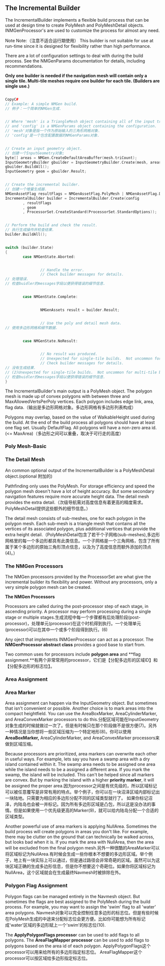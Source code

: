 ## The Incremental Builder

The IncrementalBuilder implements a flexible build process that can be used at design time to create PolyMesh and PolyMeshDetail objects. INMGenProcessor's are used to customize the process for almost any need.

Note Note:（注意不适合运行期使用）
This builder is not suitable for use at run-time since it is designed for flexibility rather than high performance.

There are a lot of configuration settings to deal with during the build process. See the NMGenParams documentation for details, including recommendations.

**Only one builder is needed if the navigation mesh will contain only a single tile. Multi-tile meshes require one builder for each tile. (Builders are single use.)**

```c++

CopyC#
// Example: A simple NMGen build.
// 例子：一个简单的NMGen生成.


// Where 'mesh' is a TriangleMesh object containing all of the input triangles
// and 'config' is a NMGenParams object containing the configuration.
// 'mesh'对象是指一个作为原始输入的三角形网格对象.
// 'config'是一个包含配置数据的NMGenParams对象.


// Create an input geometry object.
// 创建一个InputGeometry对象;
byte[] areas = NMGen.CreateDefaultAreaBuffer(mesh.triCount);
InputGeometryBuilder gbuilder = InputGeometryBuilder.Create(mesh, areas, 45.5f);
gbuilder.BuildAll();
InputGeometry geom = gbuilder.Result;


// Create the incremental builder.
// 创建一个增量生成器.
NMGenAssetFlag resultFlags = NMGenAssetFlag.PolyMesh | NMGenAssetFlag.DetailMesh;
IncrementalBuilder builder = IncrementalBuilder.Create(config
        , resultFlags
        , geom
        , ProcessorSet.CreateStandard(ProcessorSet.StandardOptions));


// Perform the build and check the result.
// 执行生成操作并检查结果.
builder.BuildAll();


switch (builder.State)
{
        case NMGenState.Aborted:


                // Handle the error.
                // Check builder messages for details.
// 处理错误.
// 检查buidler的messages字段以便获得错误的细节信息.


        case NMGenState.Complete:


                NMGenAssets result = builder.Result;


                // Use the poly and detail mesh data.
// 使用多边形网格和细节数据.


        case NMGenState.NoResult:


                // No result was produced.  
                // Unexpected for single-tile builds.  Not uncommon for multi-tile builds.
                // Check builder messages for details.
// 没有生成结果.
// (2)Unexpected for single-tile builds.  Not uncommon for multi-tile builds.
// 检查buidler的messages字段以便获得错误的细节信息.
}
```

The IncrementalBuilder's main output is a PolyMesh object. The polygon mesh is made up of convex polygons with between three and MaxAllowedVertsPerPoly vertices. Each polygon includes edge link, area, flag data.（输出是多边形网格对象。多边形网格有多边形列表构成）

Polygons may overlap, based on the value of WalkableHeight used during the build.
At the end of the build process all polygons should have at least one flag set. Usually DefaultFlag.
All polygons will have a non-zero area id. (<= MaxArea)（多边形之间可以重叠，取决于可行走的高度）

### **Poly Mesh-Basic**

### **The Detail Mesh**

An common optional output of the IncrementalBuilder is a PolyMeshDetail object.(optional 附加的)

Pathfinding only uses the PolyMesh. For storage efficiency and speed the polygon mesh doesn't have a lot of height accuracy. But some secondary navigation features require more accurate height data. The detail mesh provides the extra detail.（次级导航需对高度信息有着更高的精度需求。PolyMeshDetail提供这些额外的细节信息。）

The detail mesh consists of sub-meshes, one for each polygon in the polygon mesh. Each sub-mesh is a triangle mesh that contains all the vertices of its associated polygon, plus additional vertices that provide the extra height detail.（PolyMeshDetail包含了若干个子网格(sub-meshes),多边形网格里的每一个多边形都具有此类信息。一个子网格是一个三角网格，包含了所有属于某个多边形的原始三角形顶点信息，以及为了高度信息而额外添加的顶点(4)。）

### The NMGen Processors

The NMGen processors provided by the ProcessorSet are what give the incremental builder its flexibility and power. Without any processors, only a very simple polygon mesh can be created.

**The NMGen Processors**

Processors are called during the post-processor step of each stage, in ascending priority. A processor may perform processing during a single stage or multiple stages.生成流程中每一个步骤都有后处理阶段(post-processor)，处理单元(processor)在这个时机得到执行。一个处理单元(processor)可以在其中一个或多个阶段得到执行。(6)

Any oject that implements INMGenProcessor can act as a processor. The **NMGenProcessor abstract class** provides a good base to start from.

Two common uses for processors include **polygon area** and **flag assignment.**有两个非常常用的processor，它们是【分配多边形的区域ID】和【分配多边形的标志位】。

### Area Assignment

### Area Marker

Area assignment can happen via the InputGeometry object. But sometimes that isn't convenient or possible. Another choice is to mark areas into the compact heightfield. You can use the AreaBoxMarker, AreaCylinderMarker, and AreaConvexMarker processors to do this.分配区域可能在InputGeometry对象生成的时候就做过一次了。但是有时候只在那个阶段做不是很方便(7)。另外一种情况是当你想将一些区域压缩为一个特定地形(8)。你可以使用**AreaBoxMarker,** AreaCylinderMarker, and AreaConvexMarker processors来做到区域压缩。

Because processors are prioritized, area markers can overwrite each other in useful ways. For example, lets say you have a swamp area with a dry island contained within it. The swamp area needs to be assigned one area while the island needs to be a assigned a different area. 
If you mark the swamp, the island will be included. This can't be helped since all markers are convex. But by marking the island with a higher **priority marker**, it will be assigned the proper area.因为processor之间是有优先级的，所以区域标记可以被任意覆写是非常有用的特点。举个例子，你可以在一块沼泽区域内部标记出一块陆地。只需要为相应的多边形分配不同的区域类型就行了。
如果你标记沼泽，内陆岛也会被一并标记。因为所有多边形区域是凸包，所以这是没办法的事情。但是如果使用一个优先级更高的Marker(9)，就可以给内陆岛分配一个合适的区域类型。

Another powerful use of area markers is applying NullArea. Sometimes the build process will create polygons in areas you don't like. For example, there may be clutter on the ground that can technically be walked across, but looks bad when it is. If you mark the area with 
NullArea, then the area will be excluded from the final polygon mesh.另外一种很酷的AreaMarker可以将区域标记为NullArea.有时候会生成一些你根本不想要的多边形区域。举个例子，地上有一块实际上可以通过，但是通过路径会非常奇葩的区域。虽然可以为这块区域正确的生成多边形信息，但是你不想要这个奇葩位。如果你将区域标记为NullArea，这个区域就会在生成最终Navmesh时被排除在外。

### Polygon Flag Assignment

Polygon flags can be managed entirely in the Navmesh object. But sometimes the flags are best assigned to the PolyMesh during the build process. For example, you may want to assign the 'swim' flag to all 'water' area polygons.
Navmesh对象可以完全控制任意多边形的标志位。但是有些时候在PolyMesh生成的中途来分配标志位会更方便。比如你可能想为所有标记成'water'区域的多边形赋上一个'swim'的标志位(10).

The **ApplyPolygonFlags processo**r can be used to add flags to all polygons.
The **AreaFlagMapper processor** can be used to add flags to polygons based on the area id of each polygon.
ApplyPolygonFlags这个processor可以用来给所有的多边形指定标志位。
AreaFlagMapper这个processor可以按区域给多边形指定标志位。







